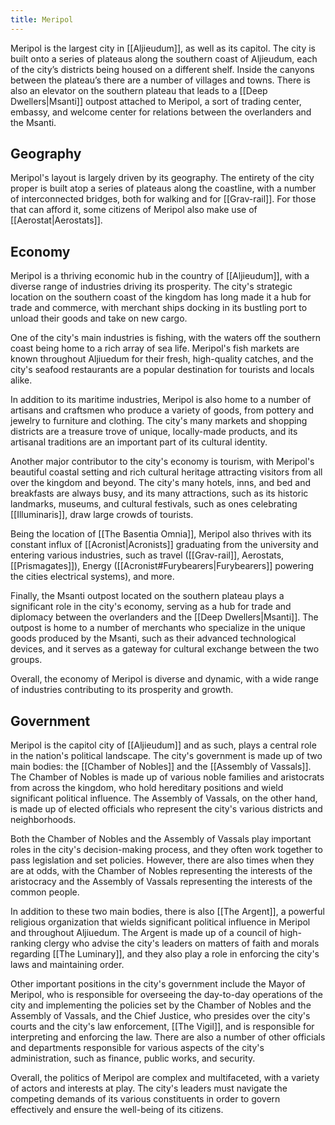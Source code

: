 ```yaml
---
title: Meripol
---
```


Meripol is the largest city in [[Aljieudum]], as well as its capitol. The city is built onto a series of plateaus along the southern coast of Aljieudum, each of the city’s districts being housed on a different shelf. Inside the canyons between the plateau’s there are a number of villages and towns. There is also an elevator on the southern plateau that leads to a [[Deep Dwellers|Msanti]] outpost attached to Meripol, a sort of trading center, embassy, and welcome center for relations between the overlanders and the Msanti.

## Geography

Meripol's layout is largely driven by its geography. The entirety of the city proper is built atop a series of plateaus along the coastline, with a number of interconnected bridges, both for walking and for [[Grav-rail]]. For those that can afford it, some citizens of Meripol also make use of [[Aerostat|Aerostats]].

## Economy

Meripol is a thriving economic hub in the country of [[Aljieudum]], with a diverse range of industries driving its prosperity. The city's strategic location on the southern coast of the kingdom has long made it a hub for trade and commerce, with merchant ships docking in its bustling port to unload their goods and take on new cargo.

One of the city's main industries is fishing, with the waters off the southern coast being home to a rich array of sea life. Meripol's fish markets are known throughout Aljiuedum for their fresh, high-quality catches, and the city's seafood restaurants are a popular destination for tourists and locals alike.

In addition to its maritime industries, Meripol is also home to a number of artisans and craftsmen who produce a variety of goods, from pottery and jewelry to furniture and clothing. The city's many markets and shopping districts are a treasure trove of unique, locally-made products, and its artisanal traditions are an important part of its cultural identity.

Another major contributor to the city's economy is tourism, with Meripol's beautiful coastal setting and rich cultural heritage attracting visitors from all over the kingdom and beyond. The city's many hotels, inns, and bed and breakfasts are always busy, and its many attractions, such as its historic landmarks, museums, and cultural festivals, such as ones celebrating [[Illuminaris]], draw large crowds of tourists.

Being the location of [[The Basentia Omnia]], Meripol also thrives with its constant influx of [[Acronist|Acronists]] graduating from the university and entering various industries, such as travel ([[Grav-rail]], Aerostats, [[Prismagates]]), Energy ([[Acronist#Furybearers|Furybearers]] powering the cities electrical systems), and more.

Finally, the Msanti outpost located on the southern plateau plays a significant role in the city's economy, serving as a hub for trade and diplomacy between the overlanders and the [[Deep Dwellers|Msanti]]. The outpost is home to a number of merchants who specialize in the unique goods produced by the Msanti, such as their advanced technological devices, and it serves as a gateway for cultural exchange between the two groups.

Overall, the economy of Meripol is diverse and dynamic, with a wide range of industries contributing to its prosperity and growth.

## Government

Meripol is the capitol city of [[Aljieudum]] and as such, plays a central role in the nation's political landscape. The city's government is made up of two main bodies: the [[Chamber of Nobles]] and the [[Assembly of Vassals]]. The Chamber of Nobles is made up of various noble families and aristocrats from across the kingdom, who hold hereditary positions and wield significant political influence. The Assembly of Vassals, on the other hand, is made up of elected officials who represent the city's various districts and neighborhoods.

Both the Chamber of Nobles and the Assembly of Vassals play important roles in the city's decision-making process, and they often work together to pass legislation and set policies. However, there are also times when they are at odds, with the Chamber of Nobles representing the interests of the aristocracy and the Assembly of Vassals representing the interests of the common people.

In addition to these two main bodies, there is also  [[The Argent]], a powerful religious organization that wields significant political influence in Meripol and throughout Aljiuedum. The Argent is made up of a council of high-ranking clergy who advise the city's leaders on matters of faith and morals regarding [[The Luminary]], and they also play a role in enforcing the city's laws and maintaining order.

Other important positions in the city's government include the Mayor of Meripol, who is responsible for overseeing the day-to-day operations of the city and implementing the policies set by the Chamber of Nobles and the Assembly of Vassals, and the Chief Justice, who presides over the city's courts and the city's law enforcement, [[The Vigil]], and is responsible for interpreting and enforcing the law. There are also a number of other officials and departments responsible for various aspects of the city's administration, such as finance, public works, and security.

Overall, the politics of Meripol are complex and multifaceted, with a variety of actors and interests at play. The city's leaders must navigate the competing demands of its various constituents in order to govern effectively and ensure the well-being of its citizens.